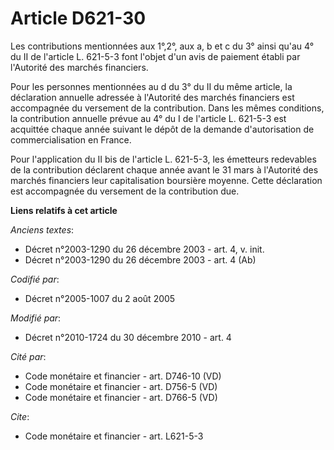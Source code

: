 # Article D621-30

Les contributions mentionnées aux 1°,2°, aux a, b et c du 3° ainsi qu'au 4° du II de l'article L. 621-5-3 font l'objet d'un
avis de paiement établi par l'Autorité des marchés financiers. 

Pour les personnes mentionnées au d du 3° du II du même article, la déclaration annuelle adressée à l'Autorité des marchés
financiers est accompagnée du versement de la contribution. Dans les mêmes conditions, la contribution annuelle prévue au 4°
du I de l'article L. 621-5-3 est acquittée chaque année suivant le dépôt de la demande d'autorisation de commercialisation en
France. 

Pour l'application du II bis de l'article L. 621-5-3, les émetteurs redevables de la contribution déclarent chaque année
avant le 31 mars à l'Autorité des marchés financiers leur capitalisation boursière moyenne. Cette déclaration est accompagnée
du versement de la contribution due.

**Liens relatifs à cet article**

_Anciens textes_:

  - Décret n°2003-1290 du 26 décembre 2003 - art. 4, v. init.
  - Décret n°2003-1290 du 26 décembre 2003 - art. 4 (Ab)

_Codifié par_:

  - Décret n°2005-1007 du 2 août 2005

_Modifié par_:

  - Décret n°2010-1724 du 30 décembre 2010 - art. 4

_Cité par_:

  - Code monétaire et financier - art. D746-10 (VD)
  - Code monétaire et financier - art. D756-5 (VD)
  - Code monétaire et financier - art. D766-5 (VD)

_Cite_:

  - Code monétaire et financier - art. L621-5-3
